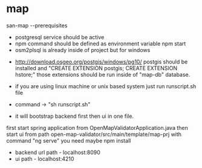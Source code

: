 # map
san-map
--prerequisites
* postgresql service should be active
* npm command should be defined as environment variable
npm start
* osm2plsql is already inside of project but for windows
 - http://download.osgeo.org/postgis/windows/pg10/ postgis should be installed
    and "CREATE EXTENSION postgis; CREATE EXTENSION hstore;" those extensions should be
    run inside of "map-db" database.

- if you are using linux machine or unix based system just run runscript.sh file
- command -> "sh runscript.sh"
- it will bootstrap backend first then ui in one file. 


first start spring application from OpenMapValidatorApplication.java
then start ui from path open-map-validator/src/main/template/map-prj with command "ng serve"
you need maybe npm install

- backend url path - localhost:8090
- ui path - localhost:4210
